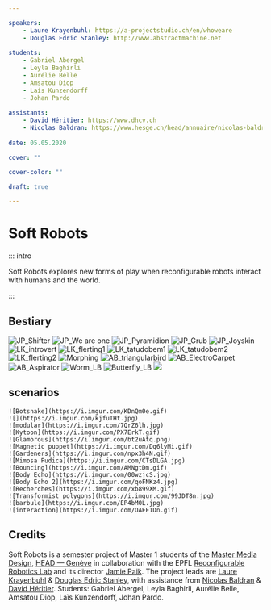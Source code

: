 ```yaml
---

speakers: 
    - Laure Krayenbuhl: https://a-projectstudio.ch/en/whoweare
    - Douglas Edric Stanley: http://www.abstractmachine.net
    
students:
    - Gabriel Abergel
    - Leyla Baghirli
    - Aurélie Belle
    - Amsatou Diop
    - Laís Kunzendorff
    - Johan Pardo
    
assistants:
    - David Héritier: https://www.dhcv.ch
    - Nicolas Baldran: https://www.hesge.ch/head/annuaire/nicolas-baldran
    
date: 05.05.2020

cover: ""

cover-color: ""

draft: true

---
```


# Soft Robots

::: intro

Soft Robots explores new forms of play when reconfigurable robots interact with humans and the world.

::: 


## Bestiary
![JP_Shifter](https://i.imgur.com/AO1wdFa.gif)
![JP_We are one](https://i.imgur.com/csHcq9x.gif)
![JP_Pyramidion](https://i.imgur.com/7oiahMM.gif)
![JP_Grub](https://i.imgur.com/hJnlkyt.gif)
![JP_Joyskin](https://i.imgur.com/TzXiuJD.gif)
![LK_introvert](https://i.imgur.com/h1CWzUd.gif)
![LK_flerting1](https://i.imgur.com/wBWtk1v.gif)
![LK_tatudobem1](https://i.imgur.com/weFUNo3.gif)
![LK_tatudobem2](https://i.imgur.com/NKAyaed.gif)
![LK_flerting2](https://i.imgur.com/e8Ccccp.gif)
![Morphing](https://i.imgur.com/x9btDDC.gif)
![AB_triangularbird](https://i.imgur.com/fSYqsaC.gif)
![AB_ElectroCarpet](https://i.imgur.com/nx6tZfR.gif)
![AB_Aspirator](https://i.imgur.com/Cu20aVp.gif)
![Worm_LB](https://i.imgur.com/1PSqOas.gif)
![Butterfly_LB](https://i.imgur.com/pzsYXEp.gif)
![](https://i.imgur.com/5lwKgi6.gif)


## scenarios

    ![Botsnake](https://i.imgur.com/KDnQm0e.gif)
    ![](https://i.imgur.com/kjfuTHt.jpg)
    ![modular](https://i.imgur.com/7QrZ6lh.jpg)
    ![Kytoon](https://i.imgur.com/PX7ErkT.gif)
    ![Glamorous](https://i.imgur.com/bt2uAtq.png)
    ![Magnetic puppet](https://i.imgur.com/Dq6lyMi.gif)
    ![Gardeners](https://i.imgur.com/npx3h4N.gif)
    ![Mimosa Pudica](https://i.imgur.com/CTsDLGA.jpg)
    ![Bouncing](https://i.imgur.com/AMNgtDm.gif)
    ![Body Echo](https://i.imgur.com/00wzjcS.jpg)
    ![Body Echo 2](https://i.imgur.com/qoFNKz4.jpg)
    ![Recherches](https://i.imgur.com/xb899XM.gif)
    ![Transformist polygons](https://i.imgur.com/99JDT8n.jpg)
    ![barbule](https://i.imgur.com/EP4bM0L.jpg)
    ![interaction](https://i.imgur.com/OAEE1Dn.gif)


## Credits

Soft Robots is a semester project of Master 1 students of the [Master Media Design](https://www.hesge.ch/head/en/programs-research/master-arts-media-design), [HEAD&nbsp;—&nbsp;Genève](https://www.hesge.ch/head) in collaboration with the EPFL [Reconfigurable Robotics Lab](https://www.epfl.ch/labs/rrl/) and its director [Jamie Paik](https://people.epfl.ch/jamie.paik). The project leads are [Laure Krayenbuhl](https://a-projectstudio.ch/en/whatwedo) & [Douglas Edric Stanley](http://www.abstractmachine.net), with assistance from [Nicolas Baldran](https://www.hesge.ch/head/annuaire/nicolas-baldran) & [David Héritier](https://www.dhcv.ch). Students: Gabriel Abergel, Leyla Baghirli, Aurélie Belle, Amsatou Diop, Laïs Kunzendorff, Johan Pardo.
